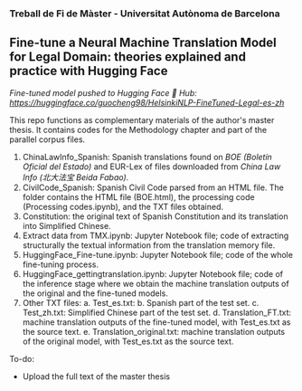### Treball de Fi de Màster - Universitat Autònoma de Barcelona
## Fine-tune a Neural Machine Translation Model for Legal Domain: theories explained and practice with Hugging Face

*Fine-tuned model pushed to Hugging Face 🤗 Hub: https://huggingface.co/guocheng98/HelsinkiNLP-FineTuned-Legal-es-zh*

This repo functions as complementary materials of the author's master thesis. It contains codes for the Methodology chapter and part of the parallel corpus files.

1. ChinaLawInfo_Spanish: Spanish translations found on *BOE (Boletín Oficial del Estado)* and EUR-Lex of files downloaded from *China Law Info (北大法宝 Beida Fabao)*.
2. CivilCode_Spanish: Spanish Civil Code parsed from an HTML file. The folder contains the HTML file (BOE.html), the processing code (Processing codes.ipynb), and the TXT files obtained.
3. Constitution: the original text of Spanish Constitution and its translation into Simplified Chinese.
4. Extract data from TMX.ipynb: Jupyter Notebook file; code of extracting structurally the textual information from the translation memory file.
5. HuggingFace_Fine-tune.ipynb: Jupyter Notebook file; code of the whole fine-tuning process.
6. HuggingFace_gettingtranslation.ipynb: Jupyter Notebook file; code of the inference stage where we obtain the machine translation outputs of the original and the fine-tuned models.
7. Other TXT files:
    a. Test_es.txt:
    b. Spanish part of the test set.
    c. Test_zh.txt: Simplified Chinese part of the test set.
    d. Translation_FT.txt: machine translation outputs of the fine-tuned model, with Test_es.txt as the source text.
    e. Translation_original.txt: machine translation outputs of the original model, with Test_es.txt as the source text.

To-do:
- Upload the full text of the master thesis
